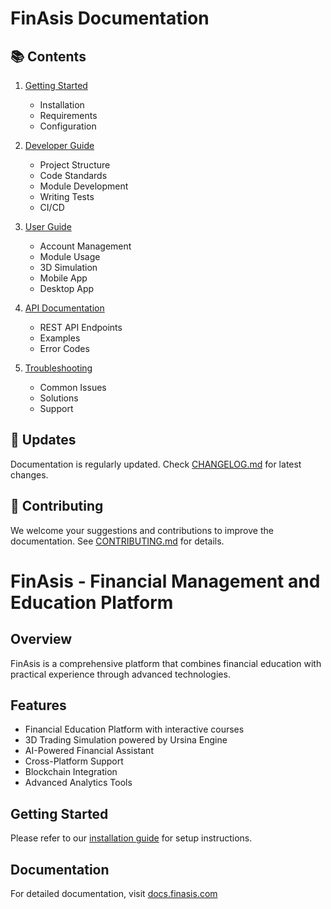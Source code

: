 # FinAsis Documentation

## 📚 Contents

1. [Getting Started](GETTING_STARTED.md)
   - Installation
   - Requirements
   - Configuration

2. [Developer Guide](DEVELOPER.md)
   - Project Structure
   - Code Standards
   - Module Development
   - Writing Tests
   - CI/CD

3. [User Guide](USER.md)
   - Account Management
   - Module Usage
   - 3D Simulation
   - Mobile App
   - Desktop App

4. [API Documentation](API.md)
   - REST API Endpoints
   - Examples
   - Error Codes

5. [Troubleshooting](TROUBLESHOOTING.md)
   - Common Issues
   - Solutions
   - Support

## 🔄 Updates

Documentation is regularly updated. Check [CHANGELOG.md](../CHANGELOG.md) for latest changes.

## 🤝 Contributing

We welcome your suggestions and contributions to improve the documentation. See [CONTRIBUTING.md](../CONTRIBUTING.md) for details.

# FinAsis - Financial Management and Education Platform

## Overview
FinAsis is a comprehensive platform that combines financial education with practical experience through advanced technologies.

## Features
- Financial Education Platform with interactive courses
- 3D Trading Simulation powered by Ursina Engine
- AI-Powered Financial Assistant
- Cross-Platform Support
- Blockchain Integration
- Advanced Analytics Tools

## Getting Started
Please refer to our [installation guide](../INSTALLATION.md) for setup instructions.

## Documentation
For detailed documentation, visit [docs.finasis.com](https://docs.finasis.com)
